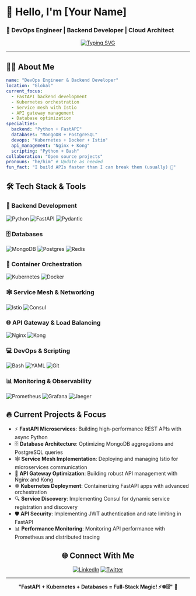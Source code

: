 # 👋 Hello, I'm [Your Name]
### 🚀 DevOps Engineer | Backend Developer | Cloud Architect

<div align="center">
  
[![Typing SVG](https://readme-typing-svg.herokuapp.com?font=Fira+Code&pause=1000&color=2196F3&center=true&vCenter=true&width=435&lines=DevOps+Engineer;Backend+Developer;FastAPI+Expert;Kubernetes+Specialist;Python+Enthusiast)](https://git.io/typing-svg)

</div>

---

## 🧑‍💻 About Me

```yaml
name: "DevOps Engineer & Backend Developer"
location: "Global"
current_focus: 
  - FastAPI backend development
  - Kubernetes orchestration
  - Service mesh with Istio
  - API gateway management
  - Database optimization
specialties:
  backend: "Python + FastAPI"
  databases: "MongoDB + PostgreSQL"
  devops: "Kubernetes + Docker + Istio"
  api_management: "Nginx + Kong"
  scripting: "Python + Bash"
collaboration: "Open source projects"
pronouns: "he/him" # Update as needed
fun_fact: "I build APIs faster than I can break them (usually) 🚀"
```

## 🛠️ Tech Stack & Tools

### 🐍 Backend Development
![Python](https://img.shields.io/badge/python-3670A0?style=for-the-badge&logo=python&logoColor=ffdd54)
![FastAPI](https://img.shields.io/badge/FastAPI-005571?style=for-the-badge&logo=fastapi)
![Pydantic](https://img.shields.io/badge/Pydantic-E92063?style=for-the-badge&logo=pydantic&logoColor=white)

### 🗄️ Databases
![MongoDB](https://img.shields.io/badge/MongoDB-%234ea94b.svg?style=for-the-badge&logo=mongodb&logoColor=white)
![Postgres](https://img.shields.io/badge/postgres-%23316192.svg?style=for-the-badge&logo=postgresql&logoColor=white)
![Redis](https://img.shields.io/badge/redis-%23DD0031.svg?style=for-the-badge&logo=redis&logoColor=white)

### 🚢 Container Orchestration
![Kubernetes](https://img.shields.io/badge/kubernetes-%23326ce5.svg?style=for-the-badge&logo=kubernetes&logoColor=white)
![Docker](https://img.shields.io/badge/docker-%230db7ed.svg?style=for-the-badge&logo=docker&logoColor=white)

### 🕸️ Service Mesh & Networking
![Istio](https://img.shields.io/badge/istio-%23466BB0.svg?style=for-the-badge&logo=istio&logoColor=white)
![Consul](https://img.shields.io/badge/consul-%23F24C53.svg?style=for-the-badge&logo=consul&logoColor=white)

### 🌐 API Gateway & Load Balancing
![Nginx](https://img.shields.io/badge/nginx-%23009639.svg?style=for-the-badge&logo=nginx&logoColor=white)
![Kong](https://img.shields.io/badge/Kong-%23003459.svg?style=for-the-badge&logo=kong&logoColor=white)

### 💻 DevOps & Scripting
![Bash](https://img.shields.io/badge/bash-%23121011.svg?style=for-the-badge&logo=gnu-bash&logoColor=white)
![YAML](https://img.shields.io/badge/yaml-%23ffffff.svg?style=for-the-badge&logo=yaml&logoColor=151515)
![Git](https://img.shields.io/badge/git-%23F05033.svg?style=for-the-badge&logo=git&logoColor=white)

### 📊 Monitoring & Observability
![Prometheus](https://img.shields.io/badge/Prometheus-E6522C?style=for-the-badge&logo=Prometheus&logoColor=white)
![Grafana](https://img.shields.io/badge/grafana-%23F46800.svg?style=for-the-badge&logo=grafana&logoColor=white)
![Jaeger](https://img.shields.io/badge/jaeger-%23F7931E.svg?style=for-the-badge&logo=jaeger&logoColor=white)

## 🔥 Current Projects & Focus

- ⚡ **FastAPI Microservices**: Building high-performance REST APIs with async Python
- 🗄️ **Database Architecture**: Optimizing MongoDB aggregations and PostgreSQL queries
- 🕸️ **Service Mesh Implementation**: Deploying and managing Istio for microservices communication
- 🚪 **API Gateway Optimization**: Building robust API management with Nginx and Kong
- ☸️ **Kubernetes Deployment**: Containerizing FastAPI apps with advanced orchestration
- 🔍 **Service Discovery**: Implementing Consul for dynamic service registration and discovery
- 🛡️ **API Security**: Implementing JWT authentication and rate limiting in FastAPI
- 📊 **Performance Monitoring**: Monitoring API performance with Prometheus and distributed tracing

<div align="center">
  
## 🌐 Connect With Me

[![LinkedIn](https://img.shields.io/badge/LinkedIn-%230077B5.svg?style=for-the-badge&logo=linkedin&logoColor=white)](https://linkedin.com/in/[YOUR_LINKEDIN])
[![Twitter](https://img.shields.io/badge/Twitter-%231DA1F2.svg?style=for-the-badge&logo=Twitter&logoColor=white)](https://twitter.com/[YOUR_TWITTER])

---

**"FastAPI + Kubernetes + Databases = Full-Stack Magic! ⚡☸️🗄️"** 🚀

</div>
